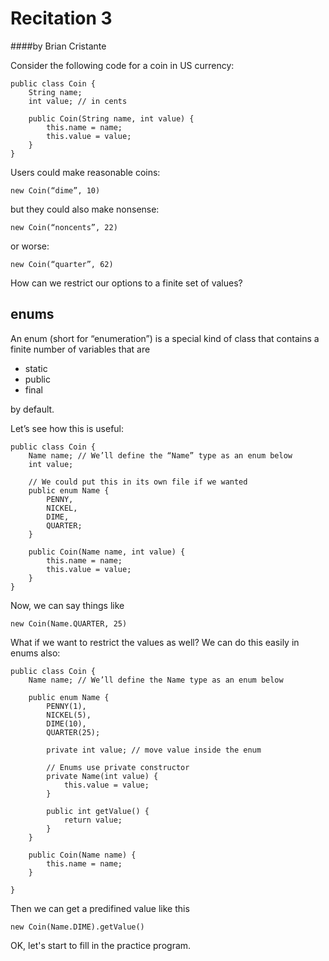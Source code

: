 Recitation 3
=========
####by Brian Cristante

Consider the following code for a coin in US currency:

	public class Coin {		String name;		int value; // in cents		public Coin(String name, int value) {			this.name = name;			this.value = value;		}	}

Users could make reasonable coins:
	new Coin(“dime”, 10)but they could also make nonsense:
	new Coin(“noncents”, 22)or worse:
	new Coin(“quarter”, 62)How can we restrict our options to a finite set of values?  
## enums
An enum (short for “enumeration”) is a special kind of class that contains a finite number of variables that are
* static* public* finalby default.Let’s see how this is useful:	public class Coin {		Name name; // We’ll define the “Name” type as an enum below		int value;		// We could put this in its own file if we wanted		public enum Name {			PENNY,			NICKEL,			DIME,			QUARTER;		}		public Coin(Name name, int value) {			this.name = name;			this.value = value;		}	}Now, we can say things like	new Coin(Name.QUARTER, 25)What if we want to restrict the values as well? We can do this easily in enums also:
	public class Coin {
    	Name name; // We’ll define the Name type as an enum below
    
    	public enum Name {
        	PENNY(1),
	        NICKEL(5),
    	    DIME(10),
        	QUARTER(25);

	        private int value; // move value inside the enum

    	    // Enums use private constructor
        	private Name(int value) {
            	this.value = value;
        	}
        
        	public int getValue() {
        		return value;
        	}
    	}

    	public Coin(Name name) {
        	this.name = name;
    	}
    
	}Then we can get a predifined value like this
	new Coin(Name.DIME).getValue()OK, let's start to fill in the practice program.